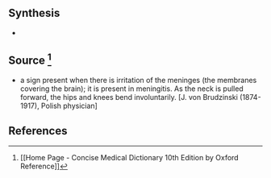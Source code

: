 ## Synthesis
- 
## Source [^1]
- a sign present when there is irritation of the meninges (the membranes covering the brain); it is present in meningitis. As the neck is pulled forward, the hips and knees bend involuntarily. \[J. von Brudzinski (1874-1917), Polish physician]
## References

[^1]: [[Home Page - Concise Medical Dictionary 10th Edition by Oxford Reference]]